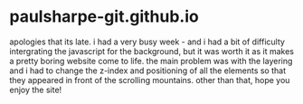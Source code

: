 # paulsharpe-git.github.io

apologies that its late. i had a very busy week - and i had a bit of difficulty intergrating the javascript for the background, but it was worth it as it makes a pretty boring website come to life. the main problem was with the layering and i had to change the z-index and positioning of all the elements so that they appeared in front of the scrolling mountains. other than that, hope you enjoy the site!
